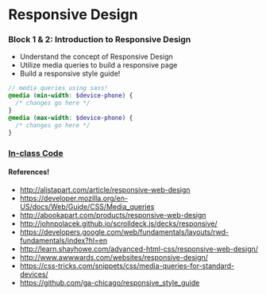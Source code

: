 # Responsive Design

### Block 1 & 2: Introduction to Responsive Design

* Understand the concept of Responsive Design
* Utilize media queries to build a responsive page
* Build a responsive style guide!

```scss
// media queries using sass!
@media (min-width: $device-phone) {
  /* changes go here */
}
@media (max-width: $device-phone) {
  /* changes go here */
}
```

### <a href="https://github.com/ga-students/WDI_Chi_Darth_Vader/tree/master/03_mastering_front_end/d03/INSTRUCTORS">In-class Code</a>

#### References! 
* http://alistapart.com/article/responsive-web-design
* https://developer.mozilla.org/en-US/docs/Web/Guide/CSS/Media_queries
* http://abookapart.com/products/responsive-web-design
* http://johnpolacek.github.io/scrolldeck.js/decks/responsive/
* https://developers.google.com/web/fundamentals/layouts/rwd-fundamentals/index?hl=en
* http://learn.shayhowe.com/advanced-html-css/responsive-web-design/
* http://www.awwwards.com/websites/responsive-design/
* https://css-tricks.com/snippets/css/media-queries-for-standard-devices/
* https://github.com/ga-chicago/responsive_style_guide
